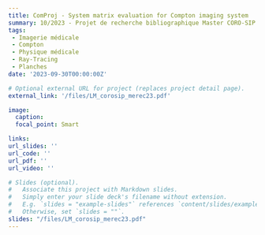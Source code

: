 ```yaml
---
title: ComProj - System matrix evaluation for Compton imaging system
summary: 10/2023 - Projet de recherche bibliographique Master CORO-SIP
tags:
 - Imagerie médicale 
 - Compton
 - Physique médicale
 - Ray-Tracing
 - Planches
date: '2023-09-30T00:00:00Z'

# Optional external URL for project (replaces project detail page).
external_link: '/files/LM_corosip_merec23.pdf'

image:
  caption:
  focal_point: Smart

links:
url_slides: ''
url_code: ''
url_pdf: ''
url_video: ''

# Slides (optional).
#   Associate this project with Markdown slides.
#   Simply enter your slide deck's filename without extension.
#   E.g. `slides = "example-slides"` references `content/slides/example-slides.md`.
#   Otherwise, set `slides = ""`.
slides: "/files/LM_corosip_merec23.pdf"
---
```



